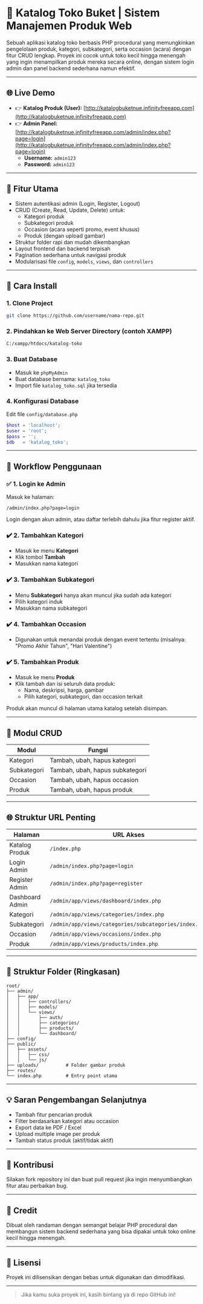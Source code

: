# 📄 Katalog Toko Buket | Sistem Manajemen Produk Web

Sebuah aplikasi katalog toko berbasis PHP procedural yang memungkinkan pengelolaan produk, kategori, subkategori, serta occasion (acara) dengan fitur CRUD lengkap. Proyek ini cocok untuk toko kecil hingga menengah yang ingin menampilkan produk mereka secara online, dengan sistem login admin dan panel backend sederhana namun efektif.

---

## 🌐 Live Demo

- 👉 **Katalog Produk (User):** [http://katalogbuketnue.infinityfreeapp.com](http://katalogbuketnue.infinityfreeapp.com)
- 👉 **Admin Panel:** [http://katalogbuketnue.infinityfreeapp.com/admin/index.php?page=login](http://katalogbuketnue.infinityfreeapp.com/admin/index.php?page=login)
  - **Username:** `admin123`
  - **Password:** `admin123`

---

## 📖 Fitur Utama

- Sistem autentikasi admin (Login, Register, Logout)
- CRUD (Create, Read, Update, Delete) untuk:
  - Kategori produk
  - Subkategori produk
  - Occasion (acara seperti promo, event khusus)
  - Produk (dengan upload gambar)
- Struktur folder rapi dan mudah dikembangkan
- Layout frontend dan backend terpisah
- Pagination sederhana untuk navigasi produk
- Modularisasi file `config`, `models`, `views`, dan `controllers`

---

## 🚀 Cara Install

### 1. Clone Project

```bash
git clone https://github.com/username/nama-repo.git
```

### 2. Pindahkan ke Web Server Directory (contoh XAMPP)

```bash
C:/xampp/htdocs/katalog-toko
```

### 3. Buat Database

- Masuk ke `phpMyAdmin`
- Buat database bernama: `katalog_toko`
- Import file `katalog_toko.sql` jika tersedia

### 4. Konfigurasi Database

Edit file `config/database.php`

```php
$host = 'localhost';
$user = 'root';
$pass = '';
$db   = 'katalog_toko';
```

---

## 📅 Workflow Penggunaan

### ✅ 1. Login ke Admin

Masuk ke halaman:

```
/admin/index.php?page=login
```

Login dengan akun admin, atau daftar terlebih dahulu jika fitur register aktif.

### ✔️ 2. Tambahkan Kategori

- Masuk ke menu **Kategori**
- Klik tombol **Tambah**
- Masukkan nama kategori

### ✔️ 3. Tambahkan Subkategori

- Menu **Subkategori** hanya akan muncul jika sudah ada kategori
- Pilih kategori induk
- Masukkan nama subkategori

### ✔️ 4. Tambahkan Occasion

- Digunakan untuk menandai produk dengan event tertentu
  (misalnya: "Promo Akhir Tahun", "Hari Valentine")

### ✔️ 5. Tambahkan Produk

- Masuk ke menu **Produk**
- Klik tambah dan isi seluruh data produk:
  - Nama, deskripsi, harga, gambar
  - Pilih kategori, subkategori, dan occasion terkait

Produk akan muncul di halaman utama katalog setelah disimpan.

---

## 🔄 Modul CRUD

| Modul       | Fungsi                          |
| ----------- | ------------------------------- |
| Kategori    | Tambah, ubah, hapus kategori    |
| Subkategori | Tambah, ubah, hapus subkategori |
| Occasion    | Tambah, ubah, hapus occasion    |
| Produk      | Tambah, ubah, hapus produk      |

---

## 🌐 Struktur URL Penting

| Halaman         | URL Akses                                             |
| --------------- | ----------------------------------------------------- |
| Katalog Produk  | `/index.php`                                          |
| Login Admin     | `/admin/index.php?page=login`                         |
| Register Admin  | `/admin/index.php?page=register`                      |
| Dashboard Admin | `/admin/app/views/dashboard/index.php`                |
| Kategori        | `/admin/app/views/categories/index.php`               |
| Subkategori     | `/admin/app/views/categories/subcategories/index.php` |
| Occasion        | `/admin/app/views/occasions/index.php`                |
| Produk          | `/admin/app/views/products/index.php`                 |

---

## 📁 Struktur Folder (Ringkasan)

```
root/
├── admin/
│   ├── app/
│   │   ├── controllers/
│   │   ├── models/
│   │   └── views/
│   │       ├── auth/
│   │       ├── categories/
│   │       ├── products/
│   │       └── dashboard/
├── config/
├── public/
│   ├── assets/
│   │   ├── css/
│   │   └── js/
├── uploads/          # Folder gambar produk
├── routes/
└── index.php         # Entry point utama
```

---

## 💡 Saran Pengembangan Selanjutnya

- Tambah fitur pencarian produk
- Filter berdasarkan kategori atau occasion
- Export data ke PDF / Excel
- Upload multiple image per produk
- Tambah status produk (aktif/tidak aktif)

---

## 🙏 Kontribusi

Silakan fork repository ini dan buat pull request jika ingin menyumbangkan fitur atau perbaikan bug.

---

## 🌟 Credit

Dibuat oleh randaman dengan semangat belajar PHP procedural dan membangun sistem backend sederhana yang bisa dipakai untuk toko online kecil hingga menengah.

---

## 📆 Lisensi

Proyek ini dilisensikan dengan bebas untuk digunakan dan dimodifikasi.

---

> Jika kamu suka proyek ini, kasih bintang ya di repo GitHub ini!
